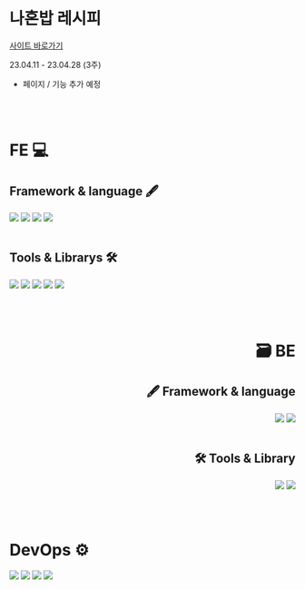 # 나혼밥 레시피

[사이트 바로가기](https://www.na-hon-bob.shop/)

23.04.11 - 23.04.28 (3주)

- 페이지 / 기능 추가 예정

<br><br>

# FE 💻

## Framework & language 🖋

<div>
<img src="https://img.shields.io/badge/Next.js-000000?style=flat&logo=Next.js&logoColor=white" />
<img src="https://img.shields.io/badge/HTML5-E34F26?style=flat&logo=HTML5&logoColor=white" />
<img src="https://img.shields.io/badge/CSS3-1572B6?style=flat&logo=CSS3&logoColor=white" />
  <img src="https://img.shields.io/badge/TypeScript-3178C6?style=flat&logo=TypeScript&logoColor=white" />
</div>

<br>

## Tools & Librarys 🛠

<div>
<img src="https://img.shields.io/badge/ReduxToolkit-764ABC?style=flat&logo=Redux&logoColor=white" />
<img src="https://img.shields.io/badge/styledcomponents-DB7093?style=flat&logo=styled-components&logoColor=white" />
<img src="https://img.shields.io/badge/axios-5A29E4?style=flat&logo=axios&logoColor=white" />
<img src="https://img.shields.io/badge/sweetalert2-DB7093?style=flat&logo=axios&logoColor=white" />
<img src="https://img.shields.io/badge/reacticons-31B8BB?style=flat&logo=icon&logoColor=white" />
</div>

<br><br>

<div align="right">

# 🗃 BE

## 🖋 Framework & language

<div >
<img src="https://img.shields.io/badge/NestJS-E0234E?style=flat&logo=NestJS&logoColor=white" />
<img src="https://img.shields.io/badge/TypeScript-3178C6?style=flat&logo=TypeScript&logoColor=white" />
</div>

<br>

## 🛠 Tools & Library

<div>
<img src="https://img.shields.io/badge/JWT-000000?style=flat&logo=jsonwebtokens&logoColor=white" />
<img src="https://img.shields.io/badge/Bcript-000000?style=flat&logo=bugcrowd&logoColor=white" />
</div>

</div>

<br><br>

# DevOps ⚙

<div>
<img src="https://img.shields.io/badge/vercel-000000?style=flat&logo=vercel&logoColor=white" />
<img src="https://img.shields.io/badge/TypeCloud-000000?style=flat&logo=icloud&logoColor=white" />
<img src="https://img.shields.io/badge/PostgreSQL-4169E1?style=flat&logo=PostgreSQL&logoColor=white" />
<img src="https://img.shields.io/badge/GoogleCloud-4285F4?style=flat&logo=google&logoColor=white" />
</div>

<br>
